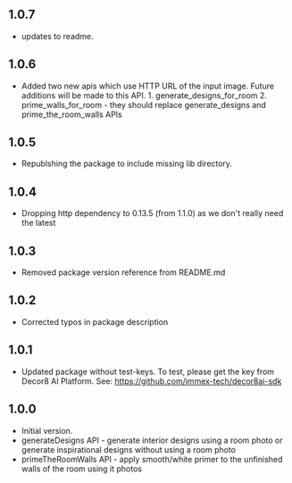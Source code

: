 ## 1.0.7
- updates to readme.
## 1.0.6
- Added two new apis which use HTTP URL of the input image. Future additions will be made to this API. 1. generate_designs_for_room 2. prime_walls_for_room - they should replace generate_designs and prime_the_room_walls APIs
## 1.0.5
- Republshing the package to include missing lib directory.
## 1.0.4
- Dropping http dependency to 0.13.5 (from 1.1.0) as we don't really need the latest

## 1.0.3
- Removed package version reference from README.md

## 1.0.2
- Corrected typos in package description

## 1.0.1
- Updated package without test-keys. To test, please get the key from Decor8 AI Platform. See: https://github.com/immex-tech/decor8ai-sdk

## 1.0.0

- Initial version.
 - generateDesigns API - generate interior designs using a room photo or generate inspirational designs without using a room photo
 - primeTheRoomWalls API - apply smooth/white primer to the unfinished walls of the room using it photos